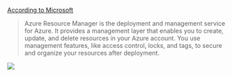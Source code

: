 [According to Microsoft](https://learn.microsoft.com/en-us/azure/azure-resource-manager/management/overview)
>Azure Resource Manager is the deployment and management service for Azure. It provides a management layer that enables you to create, update, and delete resources in your Azure account. You use management features, like access control, locks, and tags, to secure and organize your resources after deployment.

![](https://i.imgur.com/Qba8mnf.png)
